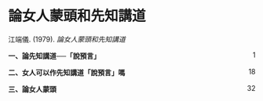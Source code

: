 # 論女人蒙頭和先知講道
江端儀. (1979). *論女人蒙頭和先知講道*

**一、論先知講道──「說預言」** <span style="float: right;">1</span>

**二、女人可以作先知講道「說預言」嗎** <span style="float: right;">18</span>

**三、論女人蒙頭** <span style="float: right;">32</span>
